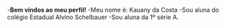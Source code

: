 -**Bem vindos ao meu perfil!**
-Meu nome é: Kauany da Costa
-Sou aluna do colégio Estadual Alvino Schelbauer
-Sou aluna da 1º série A.
